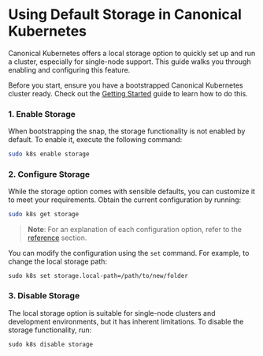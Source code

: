 # Using Default Storage in Canonical Kubernetes

Canonical Kubernetes offers a local storage option to quickly set up and run a cluster, especially for single-node support. This guide walks you through enabling and configuring this feature.

Before you start, ensure you have a bootstrapped Canonical Kubernetes cluster ready.
Check out the [Getting Started](https://github.com/canonical/k8s-snap/blob/main/docs/src/tutorial/getting-started.md) guide to learn how to do this.

### 1. Enable Storage
When bootstrapping the snap, the storage functionality is not enabled by default. To enable it, execute the following command:

```sh
sudo k8s enable storage
```

### 2. Configure Storage
While the storage option comes with sensible defaults, you can customize it to meet your requirements. Obtain the current configuration by running:

```sh
sudo k8s get storage
```

> **Note**: For an explanation of each configuration option, refer to the [reference](todo) section. 

You can modify the configuration using the `set` command. For example, to change the local storage path:

```
sudo k8s set storage.local-path=/path/to/new/folder
```

### 3. Disable Storage
The local storage option is suitable for single-node clusters and development environments, but it has inherent limitations. 
To disable the storage functionality, run:

```
sudo k8s disable storage
```